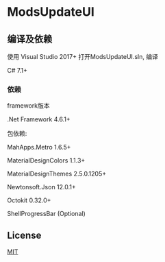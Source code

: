 # ModsUpdateUI

## 编译及依赖

使用 Visual Studio 2017+ 打开ModsUpdateUI.sln, 编译

C# 7.1+

### 依赖

framework版本

.Net Framework 4.6.1+

包依赖:

MahApps.Metro 1.6.5+

MaterialDesignColors 1.1.3+

MaterialDesignThemes 2.5.0.1205+

Newtonsoft.Json 12.0.1+

Octokit 0.32.0+

ShellProgressBar (Optional)

## License

[MIT](License.txt)
